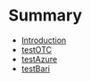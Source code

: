 # Summary

* [Introduction](README.md)
* [testOTC](testotc.md)
* [testAzure](testazure.md)
* [testBari](testbari.md)


